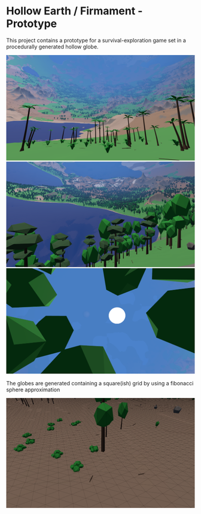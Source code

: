 # Hollow Earth / Firmament - Prototype
This project contains a prototype for a survival-exploration game set in a procedurally generated hollow globe. 

![In-game image of palm trees](Images/ingame2.png?raw=true)
![In-game image of trees and coast](Images/ingame4.png?raw=true)
![In-game image of sun and moon](Images/ingame3.png?raw=true)

The globes are generated containing a square(ish) grid by using a fibonacci sphere approximation

![Editor image of a grid](Images/grid2.png?raw=true)
